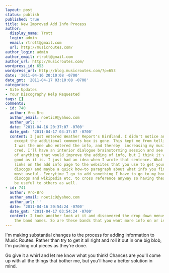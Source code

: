 ```yaml
---
layout: post
status: publish
published: true
title: New Improved Add Info Process
author:
  display_name: Trott
  login: admin
  email: rtrott@gmail.com
  url: http://musicroutes.com/
author_login: admin
author_email: rtrott@gmail.com
author_url: http://musicroutes.com/
wordpress_id: 653
wordpress_url: http://blog.musicroutes.com/?p=653
date: '2011-04-16 20:10:08 -0700'
date_gmt: '2011-04-17 03:10:08 -0700'
categories:
- Site Updates
- Your Discography Help Requested
tags: []
comments:
- id: 740
  author: Vro-Bro
  author_email: noetic9@yahoo.com
  author_url: ''
  date: '2011-04-16 20:37:07 -0700'
  date_gmt: '2011-04-17 03:37:07 -0700'
  content: I just entered Weather Report's Birdland. I didn't notice any difference
    except the additional comments box is gone. This kept me from telling you that
    I was the one who entered the info, and thereby  increasing my musicroutes street
    cred. I'll have an interior dialogue brainstorming session and see if I can think
    of anything that would improve the adding of info, but I think it works pretty
    good as it is. I just had an idea when I wrote that sentence. What about providing
    links on the add info page to the websites that you use to get your info (i.e.
    discogs) and maybe a quick how-to paragraph about what info you find to be the
    most useful. Everytime I go to add something I have to go to my bookmarks to open
    discogs and wikipedia etc. to cross reference anyway so having these at hand might
    be useful to others as well.
- id: 741
  author: Vro-Bro
  author_email: noetic9@yahoo.com
  author_url: ''
  date: '2011-04-16 20:54:24 -0700'
  date_gmt: '2011-04-17 03:54:24 -0700'
  content: I took another look at it and discovered the drop down menus when you click
    the band names. So are these bands that you want more info on or is it random?
---
```

<p>I'm making substantial changes to the process for adding information to Music Routes.  Rather than try to get it all right and roll it out in one big blob, I'm pushing out pieces as they're done.  </p>
<p>Go give it a whirl and let me know what you think!  Chances are you'll come up with all the things that bother me, but you'll have a better solution in mind.</p>
